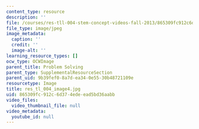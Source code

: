 ```yaml
---
content_type: resource
description: ''
file: /courses/res-tll-004-stem-concept-videos-fall-2013/865309fc912c6d374edeead5bd36aabb_res_tl_004_image4.jpg
file_type: image/jpeg
image_metadata:
  caption: ''
  credit: ''
  image-alt: ''
learning_resource_types: []
ocw_type: OCWImage
parent_title: Problem Solving
parent_type: SupplementalResourceSection
parent_uid: 9b39fef0-8a7d-ea34-0e55-30b48721109e
resourcetype: Image
title: res_tl_004_image4.jpg
uid: 865309fc-912c-6d37-4ede-ead5bd36aabb
video_files:
  video_thumbnail_file: null
video_metadata:
  youtube_id: null
---
```


